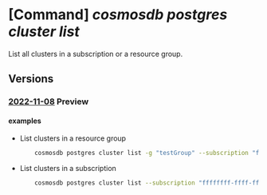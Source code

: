 # [Command] _cosmosdb postgres cluster list_

List all clusters in a subscription or a resource group.

## Versions

### [2022-11-08](/Resources/mgmt-plane/L3N1YnNjcmlwdGlvbnMve30vcHJvdmlkZXJzL21pY3Jvc29mdC5kYmZvcnBvc3RncmVzcWwvc2VydmVyZ3JvdXBzdjI=/2022-11-08.xml) **Preview**

<!-- mgmt-plane /subscriptions/{}/providers/microsoft.dbforpostgresql/servergroupsv2 2022-11-08 -->
<!-- mgmt-plane /subscriptions/{}/resourcegroups/{}/providers/microsoft.dbforpostgresql/servergroupsv2 2022-11-08 -->

#### examples

- List clusters in a resource group
    ```bash
        cosmosdb postgres cluster list -g "testGroup" --subscription "ffffffff-ffff-ffff-ffff-ffffffffffff"
    ```

- List clusters in a subscription
    ```bash
        cosmosdb postgres cluster list --subscription "ffffffff-ffff-ffff-ffff-ffffffffffff"
    ```
